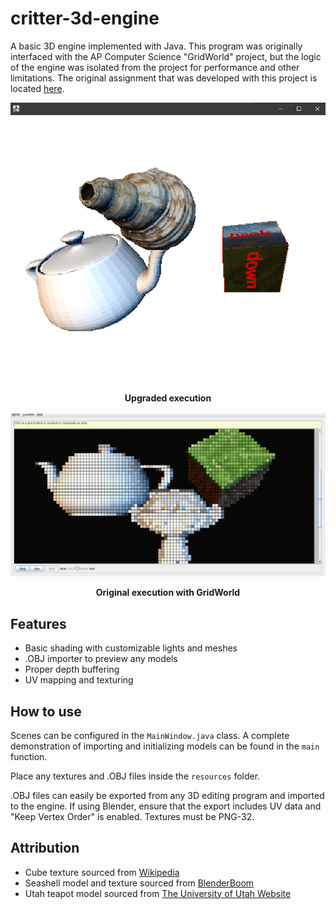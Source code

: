# critter-3d-engine
A basic 3D engine implemented with Java.
This program was originally interfaced with the AP Computer Science "GridWorld" project, but the logic of the
engine was isolated from the project for performance and other limitations.
The original assignment that was developed with this project is located [here](https://docs.google.com/document/d/1MLoiBiA2aGNJt47wUIgn6nQSzdvB5Oo5CMJqowSeZwI/edit?usp=sharing).

<p align="center">
  <img src="resources/sample2.png" alt="Sample execution"/>
</p>
<p align="center"><b>Upgraded execution</b></p>


<p align="center">
  <img src="resources/sample.png" alt="Original execution with GridWorld"/>
</p>
<p align="center"><b>Original execution with GridWorld</b></p>


## Features
- Basic shading with customizable lights and meshes
- .OBJ importer to preview any models
- Proper depth buffering
- UV mapping and texturing

## How to use
Scenes can be configured in the `MainWindow.java` class. A complete demonstration of importing and
initializing models can be found in the `main` function.

Place any textures and .OBJ files inside the `resources` folder.

.OBJ files can easily be exported from any 3D editing program and imported to the engine.
If using Blender, ensure that the export includes UV data and "Keep Vertex Order" is enabled.
Textures must be PNG-32.

## Attribution
- Cube texture sourced from [Wikipedia](https://en.wikipedia.org/wiki/Cube_mapping)
- Seashell model and texture sourced from [BlenderBoom](https://www.blenderboom.com/product/sea_shell/)
- Utah teapot model sourced from [The University of Utah Website](https://www.cs.utah.edu/~natevm/newell_teaset/newell_teaset.zip)
